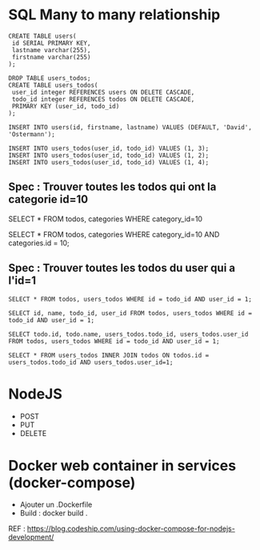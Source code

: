 # SQL Many to many relationship

```
CREATE TABLE users(
 id SERIAL PRIMARY KEY,
 lastname varchar(255),
 firstname varchar(255)
); 
```

``` 
DROP TABLE users_todos;
CREATE TABLE users_todos(
 user_id integer REFERENCES users ON DELETE CASCADE,
 todo_id integer REFERENCES todos ON DELETE CASCADE,
 PRIMARY KEY (user_id, todo_id)
);
``` 

``` 
INSERT INTO users(id, firstname, lastname) VALUES (DEFAULT, 'David', 'Ostermann');
``` 

``` 
INSERT INTO users_todos(user_id, todo_id) VALUES (1, 3);
INSERT INTO users_todos(user_id, todo_id) VALUES (1, 2);
INSERT INTO users_todos(user_id, todo_id) VALUES (1, 4);
``` 

## Spec : Trouver toutes les todos qui ont la categorie id=10

SELECT * FROM todos, categories WHERE category_id=10 

SELECT * FROM todos, categories WHERE category_id=10 AND categories.id = 10;

## Spec : Trouver toutes les todos du user qui a l'id=1

``` 
SELECT * FROM todos, users_todos WHERE id = todo_id AND user_id = 1;
``` 

``` 
SELECT id, name, todo_id, user_id FROM todos, users_todos WHERE id = todo_id AND user_id = 1;
``` 

``` 
SELECT todo.id, todo.name, users_todos.todo_id, users_todos.user_id FROM todos, users_todos WHERE id = todo_id AND user_id = 1;
``` 

``` 
SELECT * FROM users_todos INNER JOIN todos ON todos.id = users_todos.todo_id AND users_todos.user_id=1;
``` 

# NodeJS 

- POST
- PUT
- DELETE

# Docker web container in services (docker-compose)

* Ajouter un .Dockerfile
* Build : docker build .

REF : https://blog.codeship.com/using-docker-compose-for-nodejs-development/
